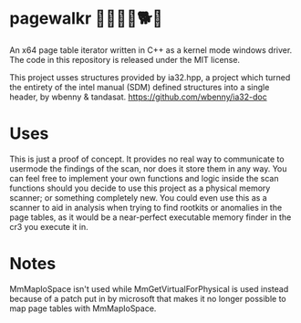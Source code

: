# pagewalkr 🚶‍♀️🚶‍♂️🐕🐩
An x64 page table iterator written in C++ as a kernel mode windows driver. The code in this repository is released under the MIT license. 

This project usses structures provided by ia32.hpp, a project which turned the entirety of the intel manual (SDM) defined structures into a single header, by wbenny & tandasat. https://github.com/wbenny/ia32-doc

# Uses
This is just a proof of concept. It provides no real way to communicate to usermode the findings of the scan, nor does it store them in any way. You can feel free to implement your own functions and logic inside the scan functions should you decide to use this project as a physical memory scanner; or something completely new. You could even use this as a scanner to aid in analysis when trying to find rootkits or anomalies in the page tables, as it would be a near-perfect executable memory finder in the cr3 you execute it in.

# Notes
MmMapIoSpace isn't used while MmGetVirtualForPhysical is used instead because of a patch put in by microsoft that makes it no longer possible to map page tables with MmMapIoSpace.
